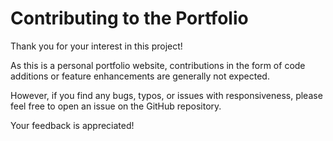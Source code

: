 # Contributing to the Portfolio

Thank you for your interest in this project!

As this is a personal portfolio website, contributions in the form of code additions or feature enhancements are generally not expected.

However, if you find any bugs, typos, or issues with responsiveness, please feel free to open an issue on the GitHub repository.

Your feedback is appreciated! 